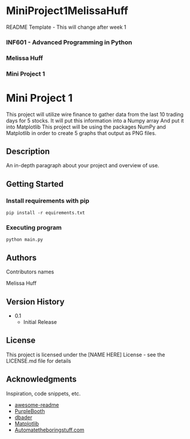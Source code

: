 # MiniProject1MelissaHuff
README Template - This will change after week 1
### INF601 - Advanced Programming in Python
### Melissa Huff
### Mini Project 1


# Mini Project 1

This project will utilize wire finance to gather data from the last 10 trading days for 5 stocks. It will put this information into a Numpy array And put it into Matplotlib This project will be using the packages NumPy and Matplotlib in order to create 5 graphs that output as PNG files.

## Description

An in-depth paragraph about your project and overview of use.

## Getting Started

### Install requirements with pip

```
pip install -r equirements.txt
```


### Executing program

```
python main.py
```

## Authors

Contributors names

Melissa Huff


## Version History

* 0.1
    * Initial Release

## License

This project is licensed under the [NAME HERE] License - see the LICENSE.md file for details

## Acknowledgments

Inspiration, code snippets, etc.
* [awesome-readme](https://github.com/matiassingers/awesome-readme)
* [PurpleBooth](https://gist.github.com/PurpleBooth/109311bb0361f32d87a2)
* [dbader](https://github.com/dbader/readme-template)
* [Matplotlib](https://matplotlib.org/stable/api/pyplot_summary.html)
* [Automatetheboringstuff.com](https://automatetheboringstuff.com/2e/chapter9/)